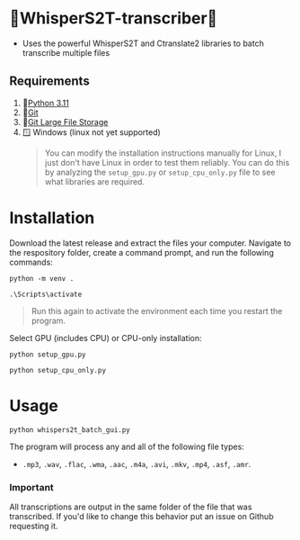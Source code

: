 # 🚀WhisperS2T-transcriber🚀
* Uses the powerful WhisperS2T and Ctranslate2 libraries to batch transcribe multiple files

## Requirements
1) 🐍[Python 3.11](https://www.python.org/downloads/release/python-3117/)
2) 📁[Git](https://git-scm.com/downloads)
3) 📁[Git Large File Storage](https://git-lfs.com/)
8) 🪟 Windows (linux not yet supported)
   > You can modify the installation instructions manually for Linux, I just don't have Linux in order to test them reliably.  You can do this by analyzing the ```setup_gpu.py``` or ```setup_cpu_only.py``` file to see what libraries are required.

# Installation
Download the latest release and extract the files your computer.  Navigate to the respository folder, create a command prompt, and run the following commands:

```
python -m venv .
```
```
.\Scripts\activate
```
  > Run this again to activate the environment each time you restart the program.

Select GPU (includes CPU) or CPU-only installation:
```
python setup_gpu.py
```
```
python setup_cpu_only.py
```
# Usage
```
python whispers2t_batch_gui.py
```
The program will process any and all of the following file types:
* ```.mp3```, ```.wav```, ```.flac```, ```.wma```, ```.aac```, ```.m4a```, ```.avi```, ```.mkv```, ```.mp4```, ```.asf```, ```.amr```.

### Important
All transcriptions are output in the same folder of the file that was transcribed.  If you'd like to change this behavior put an issue on Github requesting it.
